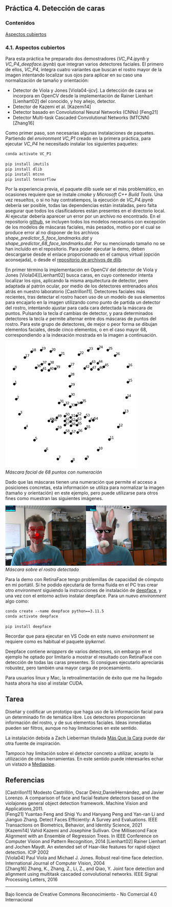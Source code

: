 ## Práctica 4. Detección de caras

### Contenidos

[Aspectos cubiertos](#41-aspectos-cubiertos)

### 4.1. Aspectos cubiertos

Para esta práctica he preparado dos demostradores (*VC_P4.ipynb* y *VC_P4_deepface.ipynb*) que integran varios detectores faciales.
El primero de ellos, *VC_P4*, integra cuatro variantes que buscan el rostro mayor de la imagen intentando localizar sus ojos para aplicar en su caso una normalización de tamaño y orientación:

- Detector de Viola y Jones [Viola04-ijcv]. La detección de caras se incorpora en OpenCV desde la implementación de Rainer Lienhart [Lienhart02] del conocido, y hoy añejo, detector.
- Detector de Kazemi et al. [Kazemi14]
- Detector basado en Convolutional Neural Networks (CNNs) [Feng21]
- Detector Multi-task Cascaded Convolutional Networks (MTCNN) [Zhang16]

Como primer paso, son necesarias algunas instalaciones de paquetes. Partiendo del *environment* *VC_P1* creado en la primera práctica, para ejecutar *VC_P4* he necesitado instalar los siguientes paquetes:

```
conda activate VC_P1

pip install imutils
pip install dlib
pip install mtcnn
pip install tensorflow
```

Por la experiencia previa, el paquete dlib suele ser el más problemático, en ocasiones requiere que se instale *cmake* y
*Microsoft C++ Build Tools*. Una vez resueltos, o si no hay contratiempos, la ejecución de *VC_P4.ipynb* debería ser posible, todas las dependencias están instaladas, pero falta asegurar que todos los clasificadores están presentes en el directorio local. Al ejecutar debería aparecer un error por un archivo no encontrado. En el repositorio [github](https://github.com/otsedom/otsedom.github.io/blob/main/VC/README.md), se incluyen todos los modelos necesarios con excepción de los modelos de máscaras faciales, más pesados, motivo por el cual se produce error al no disponer de los archivos *shape_predictor_5_face_landmarks.dat* y *shape_predictor_68_face_landmarks.dat*. Por su mencionado tamaño no se han incluido en el repositorio. Para poder ejecutar la demo, deben descargarse desde el enlace proporcionado en el campus virtual (opción aconsejada), o
desde el [repositorio de archivos de dlib](http://dlib.net/files/).

En primer término la implementación en OpenCV del detector de Viola y Jones [Viola04][Lienhart02] busca caras, en cuyo contenedor intenta localizar los ojos, aplicando la misma arquitectura de detector, pero adaptada al patrón ocular, por medio de los detectores entrenados años atrás en nuestro laboratorio [Castrillon11].
Detectores faciales más recientes, tras detectar el rostro hacen uso de un modelo de sus elementos para encajarlo en la imagen utilizando como punto de partida un detector del rostro, intentando ajustar para cada cara detectada la máscara de puntos.
Pulsando la tecla *d* cambias de detector, y para determinados detectores la tecla *e* permite alternar entre dos máscaras de puntos del rostro. Para este grupo de detectores, de mejor o peor forma se dibujan elementos faciales, desde cinco elementos, o en el caso mayor 68, correspondiendo a la indexación mostrada en la imagen a continuación.

![Careto](images/landmarks.png)  
*Máscara facial de 68 puntos con numeración*

Dado que las máscaras tienen una numeración que permite el acceso a posiciones concretas, esta información se utiliza para normalizar la imagen (tamaño y orientación) en este ejemplo, pero puede utilizarse para otros fines como muestran las siguientes imágenes.

![Careto](images/facemask2.png)  
*Máscara sobre el rostro detectado*


Para la demo con RetinaFace tengo problemillas de capacidad de cómputo en mi portátil. Sí he podido ejecutarla de forma fluida en el PC tras crear otro *environment* siguiendo la instrucciones de instalación de [deepface](https://github.com/serengil/deepface), y una vez con el entorno activo instalar deepface. Para un nuevo *environment* algo como:

```
conda create --name deepface python==3.11.5
conda activate deepface

pip install deepface
```


Recordar que para ejecutar en VS Code en este nuevo *environment* se requiere como es habitual el paquete *ipykernel*.

Deepface contiene *wrappers* de varios detectores, sin embargo en el ejemplo he optado por limitarlo a mostrar el resultado con RetinaFace con detección de todas las caras presentes. Si consigues ejecutarlo apreciarás robustez, pero también una mayor carga de procesamiento.

Para usuarios linux y Mac, la retroalimentación de éxito que me ha llegado hasta ahora ha siso al instalar CUDA. <!--Algunos compañeros también necesitaron instalar tensorflow en Windows.-->

## Tarea

Diseñar y codificar un prototipo que haga uso de la información facial para un determinado fin de temática libre. Los detectores proporcionan información del rostro, y de sus elementos faciales. Ideas inmediatas pueden ser filtros, aunque no hay limitaciones en este sentido.

La instalación debida a Zach Lieberman titulada [Más Que la Cara](https://zachlieberman.medium.com/más-que-la-cara-overview-48331a0202c0) puede dar otra fuente de inspiración.

Tampoco hay limitación sobre el detector concreto a utilizar, acepto la utilización de otras herramientas. En este sentido puede interesarles echar un vistazo a [Mediapipe](https://google.github.io/mediapipe/).


## Referencias

[Castrillon11] Modesto Castrillón, Oscar Déniz,DanielHernández, and Javier Lorenzo. A comparison of face  and facial feature detectors based on the violajones general object detection framework. Machine Vision and Applications,2011.  
[Feng21] Yuantao Feng and Shiqi Yu and Hanyang Peng and Yan-ran Li and Jianguo Zhang. Detect Faces Efficiently: A Survey and Evaluations. IEEE Transactions on Biometrics, Behavior, and Identity Science, 2021
[Kazemi14] Vahid Kazemi and Josephine Sullivan. One Millisecond Face Alignment with an Ensemble of Regression Trees. In IEEE Conference on Computer Vision and Pattern Recognition, 2014
[Lienhart02] Rainer Lienhart and Jochen Maydt. An extended set of Haar-like features for rapid object detection. ICIP 2002  
[Viola04] Paul Viola and Michael J. Jones. Robust real-time face detection. International Journal of Computer Vision, 2004  
[Zhang16] Zhang, K., Zhang, Z., Li, Z., and Qiao, Y. Joint face detection and alignment using multitask cascaded convolutional networks. IEEE Signal Processing Letters, 2016


<!---Momentos en trabajo de Nayar sobre Binary images https://cave.cs.columbia.edu/Statics/monographs/Binary%20Images%20FPCV-1-3.pdf -->


***
Bajo licencia de Creative Commons Reconocimiento - No Comercial 4.0 Internacional
